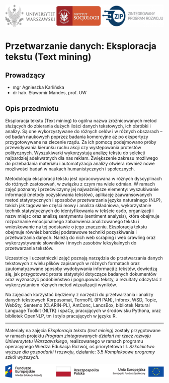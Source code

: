 ![](https://raw.githubusercontent.com/tzoltak/3502-SCC-ADR/master/belka_gorna.png)

# Przetwarzanie danych: Eksploracja tekstu (Text mining)

## Prowadzący

- mgr Agnieszka Karlińska
- dr hab. Sławomir Mandes, prof. UW

## Opis przedmiotu

Eksploracja tekstu (Text mining) to ogólna nazwa zróżnicowanych metod służących do zbierania dużych ilości danych tekstowych, ich obróbki i analizy. Są one wykorzystywane do różnych celów i w różnych obszarach – od badań naukowych poprzez badania komercyjne aż po ekspertyzy przygotowywane na zlecenie rządu. Za ich pomocą podejmowano próby przewidywania kierunku ruchu akcji czy występowania protestów politycznych. Wyszukiwarki wykorzystują analizę tekstu do selekcji najbardziej adekwatnych dla nas reklam. Zwiększenie zakresu możliwego do przebadania materiału i automatyzacja analizy otwiera również nowe możliwości badań w naukach humanistycznych i społecznych.

Metodologia eksploracji tekstu jest opracowywana w różnych dyscyplinach do różnych zastosowań, w związku z czym ma wiele odmian. W ramach zajęć poznamy i przećwiczymy jej najważniejsze elementy: wyszukiwanie informacji (metody pozyskiwania tekstów), aplikację zaawansowanych metod statystycznych i sposobów przetwarzania języka naturalnego (NLP), takich jak tagowanie części mowy i analiza składniowa, wykorzystanie technik statystycznych do identyfikowania w tekście osób, organizacji i nazw miejsc oraz analizę sentymentu (sentiment analysis), która obejmuje rozpoznanie emocjonalnego zabarwienia analizowanego tekstu i wnioskowanie na tej podstawie o jego znaczeniu. Eksploracja tekstu obejmuje również bardziej podstawowe techniki pozyskiwania i przetwarzania danych. Należą do nich web scraping i web crawling oraz wykorzystywanie słowników i innych zasobów leksykalnych do przetwarzania tekstów.

Uczestnicy i uczestniczki zajęć poznają narzędzia do przetwarzania danych tekstowych z wielu plików zapisanych w różnych formatach oraz zautomatyzowane sposoby wydobywania informacji z tekstów, dowiedzą się, jak przygotować proste statystyki dotyczące badanych dokumentów oraz wyznaczyć podobieństwo i pogrupować teksty, a rezultaty odczytać z wykorzystaniem różnych metod wizualizacji wyników.

Na zajęciach korzystać będziemy z narzędzi do przetwarzania i analizy danych tekstowych Korpusomat, TermoPL (IPI PAN), Inforex, WSD, Topic, WebSty, Sentemo (CLARIN-PL), AntConc, LancsBox, bibliotek Natural Language Toolkit (NLTK) i spaCy, pracujących w środowisku Pythona, oraz bibliotek OpenNLP, tm i stylo pracujących w języku R.

---
Materiały na zajęcia *Eksploracja tekstu (text mining)* zostały przygotowane w ramach projektu *Program zintegrowanych działań na rzecz rozwoju Uniwersytetu Warszawskiego*, realizowanego w ramach programu operacyjnego Wiedza Edukacja Rozwój, oś priorytetowa III. *Szkolnictwo wyższe dla gospodarki i rozwoju*, działanie: 3.5 *Kompleksowe programy szkół wyższych*.

![](https://raw.githubusercontent.com/tzoltak/3502-SCC-ADR/master/belka_dolna.png)

